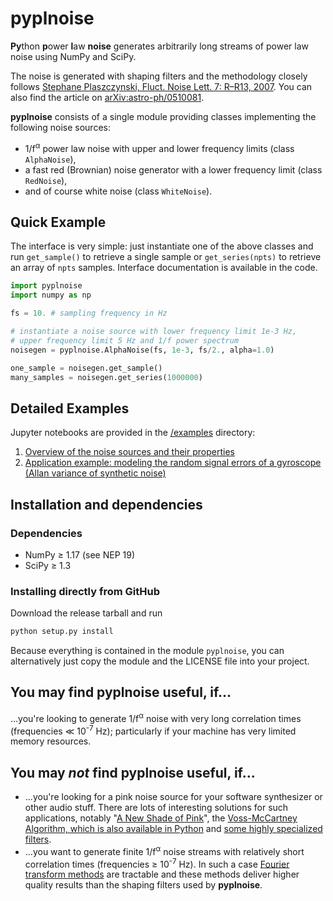 # pyplnoise
**Py**thon **p**ower **l**aw **noise** generates arbitrarily long streams of power law noise
using NumPy and SciPy.

The noise is generated with shaping filters and the methodology closely follows
[Stephane Plaszczynski, Fluct. Noise Lett. 7: R&ndash;R13, 2007](https://doi.org/10.1142/S0219477507003635).
You can also find the article on [arXiv:astro-ph/0510081](https://arxiv.org/abs/astro-ph/0510081).

**pyplnoise** consists of a single module providing classes implementing the following
noise sources:
* 1/f<sup>&alpha;</sup> power law noise with upper and lower frequency limits (class `AlphaNoise`),
* a fast red (Brownian) noise generator with a lower frequency limit (class `RedNoise`),
* and of course white noise (class `WhiteNoise`).

## Quick Example
The interface is very simple: just instantiate one of the above classes and run
`get_sample()` to retrieve a single sample or `get_series(npts)` to
retrieve an array of `npts` samples. Interface documentation is available in the code.

```python
import pyplnoise
import numpy as np

fs = 10. # sampling frequency in Hz

# instantiate a noise source with lower frequency limit 1e-3 Hz,
# upper frequency limit 5 Hz and 1/f power spectrum
noisegen = pyplnoise.AlphaNoise(fs, 1e-3, fs/2., alpha=1.0)

one_sample = noisegen.get_sample()
many_samples = noisegen.get_series(1000000)
```

## Detailed Examples
Jupyter notebooks are provided in the [/examples](/examples) directory:
1. [Overview of the noise sources and their properties](/examples/overview_of_noise_sources.ipynb)
2. [Application example: modeling the random signal errors of a gyroscope (Allan variance
   of synthetic noise)](/examples/application_example_allan_variance.ipynb)

## Installation and dependencies
### Dependencies
* NumPy &ge; 1.17 (see NEP 19)
* SciPy &ge; 1.3

### Installing directly from GitHub
Download the release tarball and run
```python
python setup.py install
```

Because everything is contained in the module `pyplnoise`, you can alternatively just copy
the module and the LICENSE file into your project.

## You may find pyplnoise useful, if...
...you're looking to generate 1/f<sup>&alpha;</sup> noise with very long correlation
times (frequencies &ll; 10<sup>-7</sup> Hz); particularly if your machine has very limited
memory resources.

## You may *not* find pyplnoise useful, if...
* ...you're looking for a pink noise source for your software synthesizer or other audio stuff.
  There are lots of interesting solutions for such applications, notably
  "[A New Shade of Pink](https://github.com/Stenzel/newshadeofpink)",
  the [Voss-McCartney Algorithm, which is also available in Python](https://www.dsprelated.com/showarticle/908.php)
  and [some highly specialized filters](http://www.firstpr.com.au/dsp/pink-noise/).
* ...you want to generate finite 1/f<sup>&alpha;</sup> noise streams with relatively short
  correlation times (frequencies &ge; 10<sup>-7</sup> Hz). In such a case [Fourier transform
  methods](https://github.com/felixpatzelt/colorednoise) are tractable and these methods deliver
  higher quality results than the shaping filters used by **pyplnoise**.

